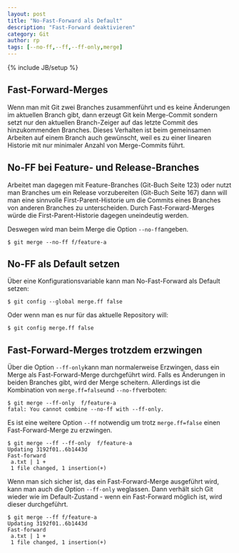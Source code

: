 ```yaml
---
layout: post
title: "No-Fast-Forward als Default"
description: "Fast-Forward deaktivieren"
category: Git
author: rp
tags: [--no-ff,--ff,--ff-only,merge]
---
```

{% include JB/setup %}

Fast-Forward-Merges
-------------------
Wenn man mit Git zwei Branches zusammenführt und es keine Änderungen im aktuellen Branch 
gibt, dann erzeugt Git kein Merge-Commit sondern setzt nur den aktuellen Branch-Zeiger auf
das letzte Commit des hinzukommenden Branches.
Dieses Verhalten ist beim gemeinsamen Arbeiten auf einem Branch auch gewünscht, weil es zu
einer linearen Historie mit nur minimaler Anzahl von Merge-Commits führt.

No-FF bei Feature- und Release-Branches
---------------------------------------
Arbeitet man dagegen mit Feature-Branches (Git-Buch Seite 123) oder nutzt man 
Branches um ein Release vorzubereiten (Git-Buch Seite 167) dann will man eine sinnvolle
First-Parent-Historie um die Commits eines Branches von anderen Branches zu unterscheiden.
Durch Fast-Forward-Merges würde die First-Parent-Historie dagegen uneindeutig werden.

Deswegen wird man beim Merge die Option `--no-ff`angeben.

	$ git merge --no-ff f/feature-a  
	
No-FF als Default setzen
------------------------
Über eine Konfigurationsvariable kann man No-Fast-Forward als Default setzen:
	
	$ git config --global merge.ff false

Oder wenn man es nur für das aktuelle Repository will:

	$ git config merge.ff false

Fast-Forward-Merges trotzdem erzwingen
--------------------------------------
Über die Option `--ff-only`kann man normalerweise Erzwingen, dass ein Merge als Fast-Forward-Merge 
durchgeführt wird. Falls es Änderungen in beiden Branches gibt, wird der Merge scheitern.
Allerdings ist die Kombination von `merge.ff=false`und `--no-ff`verboten:

	$ git merge --ff-only  f/feature-a
	fatal: You cannot combine --no-ff with --ff-only.

Es ist eine weitere Option `--ff` notwendig um trotz `merge.ff=false` einen Fast-Forward-Merge zu erzwingen.

	$ git merge --ff --ff-only  f/feature-a
	Updating 3192f01..6b1443d
	Fast-forward
	 a.txt | 1 +
	 1 file changed, 1 insertion(+)
	 
Wenn man sich sicher ist, das ein Fast-Forward-Merge ausgeführt wird, kann man auch die Option `--ff-only` weglassen.
Dann verhält sich Git wieder wie im Default-Zustand - wenn ein Fast-Forward möglich ist, wird dieser durchgeführt.

	$ git merge --ff f/feature-a
	Updating 3192f01..6b1443d
	Fast-forward
	 a.txt | 1 +
	 1 file changed, 1 insertion(+)

